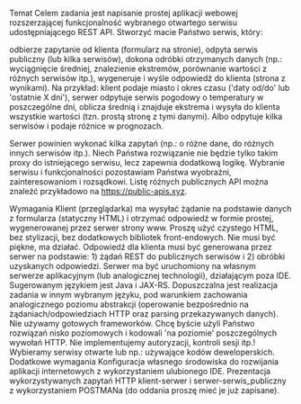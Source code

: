 Temat
Celem zadania jest napisanie prostej aplikacji webowej rozszerzającej funkcjonalność  wybranego otwartego serwisu udostępniającego REST API. Stworzyć macie Państwo serwis, który:

odbierze zapytanie od klienta (formularz na stronie),
odpyta serwis publiczny (lub kilka serwisów),
dokona odróbki otrzymanych danych (np.: wyciągnięcie średniej, znalezienie ekstremów, porównanie wartości z różnych serwisów itp.),
wygeneruje i wyśle odpowiedź do klienta (strona z wynikami).
Na przykład: klient podaje miasto i okres czasu ('daty od/do' lub 'ostatnie X dni'), serwer odpytuje serwis pogodowy o temperatury w poszczególne dni, oblicza średnią i znajduje ekstrema i wysyła do klienta wszystkie wartości (tzn. prostą stronę z tymi danymi). Albo odpytuje kilka serwisów i podaje różnice w prognozach. 

Serwer powinien wykonać kilka zapytań (np.: o różne dane, do różnych innych serwisów itp.). Niech Państwa rozwiązanie  nie będzie tylko takim proxy do istniejącego serwisu, lecz zapewnia dodatkową logikę.
Wybranie serwisu i funkcjonalności pozostawiam Państwa wyobraźni, zainteresowaniom i rozsądkowi. Listę różnych publicznych API można znaleźć przykładowo na https://public-apis.xyz.

Wymagania
Klient (przeglądarka) ma wysyłać żądanie na podstawie danych z formularza (statyczny HTML) i otrzymać odpowiedź w formie prostej, wygenerowanej przez serwer strony www. Proszę użyć czystego HTML, bez stylizacji, bez dodatkowych bibliotek front-endowych. Nie musi być piękne, ma działać.
Odpowiedź dla klienta musi być generowana przez serwer na podstawie: 1) żądań REST do publicznych serwisów i 2) obróbki uzyskanych odpowiedzi.
Serwer ma być uruchomiony na własnym serwerze aplikacyjnym (lub analogicznej technologii), działającym poza IDE.
Sugerowanym językiem jest Java i JAX-RS. Dopuszczalna jest realizacja zadania w innym wybranym języku, pod warunkiem zachowania analogicznego poziomu abstrakcji (operowanie bezpośrednio na żądaniach/odpowiedziach HTTP oraz parsing przekazywanych danych).
Nie używamy gotowych frameworków. Chcę byście użyli Państwo rozwiązań nisko poziomowych i kodowali 'na poziomie' poszczególnych wywołań HTTP.
Nie implementujemy autoryzacji, kontroli sesji itp.! Wybieramy serwisy otwarte lub np.: używające kodów deweloperskich.
Dodatkowe wymagania
Konfiguracja własnego środowiska do rozwijania aplikacji internetowych z wykorzystaniem ulubionego IDE.
Prezentacja wykorzystywanych zapytań HTTP klient-serwer i serwer-serwis_publiczny z wykorzystaniem POSTMANa (do oddania proszę mieć je już zapisane).